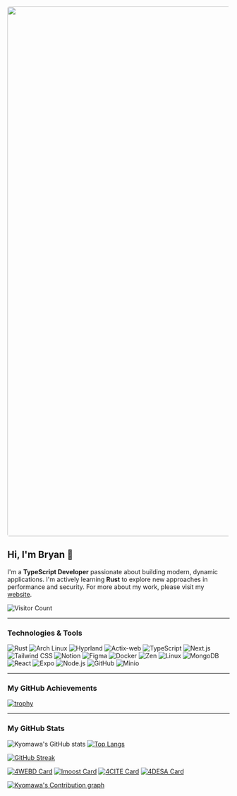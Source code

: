 <!-- Header Image -->
<img src="https://cloud.bryancellier.fr/api/v1/buckets/public/objects/download?preview=true&prefix=Github%20Header.png&version_id=null" width="1200" style="border-radius: 4.5px">

<!-- Introduction -->

## Hi, I'm Bryan 👋

I'm a **TypeScript Developer** passionate about building modern, dynamic applications. I'm actively learning **Rust** to explore new approaches in performance and security.
For more about my work, please visit my [website](https://bryancellier.fr).

<!-- Visitor Count & Follow -->

![Visitor Count](https://api.visitorbadge.io/api/VisitorHit?user=kyomawa&repo=github-visitors-badge&countColor=%23FAFAFA&labelColor=%231b1b1b&label=Profile%20Views)
<!-- [![GitHub Follow](https://img.shields.io/github/followers/kyomawa?label=Follow&logo=github&logoColor=white&style=for-the-badge&color=fafafa&labelColor=1b1b1b)](https://github.com/kyomawa) -->

---

<!-- Technologies & Tools -->

### Technologies & Tools

![Rust](https://img.shields.io/badge/Rust-000000?style=for-the-badge&logo=rust&logoColor=white&color=1b1b1b)
![Arch Linux](https://img.shields.io/badge/ArchLinux-000000?style=for-the-badge&logo=archlinux&logoColor=white&color=1b1b1b)
![Hyprland](https://img.shields.io/badge/Hyprland-000000?style=for-the-badge&logo=hyprland&logoColor=white&color=1b1b1b)
![Actix-web](https://img.shields.io/badge/Actix--web-0C1017?style=for-the-badge&logo=actix&logoColor=white&color=1b1b1b)
![TypeScript](https://img.shields.io/badge/TypeScript-000000?style=for-the-badge&logo=typescript&logoColor=white&color=1b1b1b)
![Next.js](https://img.shields.io/badge/Next.js-000000?style=for-the-badge&logo=next.js&logoColor=white&color=1b1b1b)
![Tailwind CSS](https://img.shields.io/badge/Tailwind_CSS-38B2AC?style=for-the-badge&logo=tailwind-css&logoColor=white&color=1b1b1b)
![Notion](https://img.shields.io/badge/Notion-000000?style=for-the-badge&logo=notion&logoColor=white&color=1b1b1b)
![Figma](https://img.shields.io/badge/Figma-000000?style=for-the-badge&logo=figma&logoColor=white&color=1b1b1b)
![Docker](https://img.shields.io/badge/Docker-000000?style=for-the-badge&logo=docker&logoColor=white&color=1b1b1b)
![Zen](https://img.shields.io/badge/Zen-000000?style=for-the-badge&logo=zenbrowser&logoColor=white&color=1b1b1b)
![Linux](https://img.shields.io/badge/Linux-000000?style=for-the-badge&logo=linux&logoColor=white&color=1b1b1b)
![MongoDB](https://img.shields.io/badge/MongoDB-000000?style=for-the-badge&logo=mongodb&logoColor=white&color=1b1b1b)
![React](https://img.shields.io/badge/React-20232A?style=for-the-badge&logo=react&logoColor=white&color=1b1b1b)
![Expo](https://img.shields.io/badge/Expo-000000?style=for-the-badge&logo=expo&logoColor=white&color=1b1b1b)
![Node.js](https://img.shields.io/badge/Node.js-339933?style=for-the-badge&logo=nodedotjs&logoColor=white&color=1b1b1b)
![GitHub](https://img.shields.io/badge/GitHub-000000?style=for-the-badge&logo=github&logoColor=white&color=1b1b1b)
![Minio](https://img.shields.io/badge/Minio-000000?style=for-the-badge&logo=minio&logoColor=white&color=1b1b1b)

---

<!-- GitHub Achievements -->

### My GitHub Achievements

[![trophy](https://github-profile-trophy.vercel.app/?username=kyomawa&title=-Issues,-Reviews&theme=alduin&no-frame=true)](https://github.com/kyomawa/github-profile-trophy)

---

<!-- GitHub Stats -->

### My GitHub Stats

![Kyomawa's GitHub stats](https://github-readme-stats.vercel.app/api?username=kyomawa&show_icons=true&theme=dark&icon_color=fff&bg_color=1b1b1b&hide=issues&border_color=5f5f5f&custom_title=Kyomawa%27s%20GitHub%20Stats&rank_icon=github)
[![Top Langs](https://github-readme-stats.vercel.app/api/top-langs/?theme=dark&username=kyomawa&hide=css,javascript,java,shell,dockerfile,html,vue,c%23&bg_color=1b1b1b&border_color=5f5f5f)](https://git.io/streak-stats)

[![GitHub Streak](https://github-readme-streak-stats-chi-rose.vercel.app?user=kyomawa&theme=dark&background=1B1B1B&border=5F5F5F&fire=F58E8E&ring=F58E8E&currStreakLabel=F58E8E&stroke=5F5F5F&sideLabels=FFFFFF&sideNums=FFFFFF&card_width=804&card_height=215)](https://git.io/streak-stats)

[![4WEBD Card](https://github-readme-stats.vercel.app/api/pin/?username=kyomawa&repo=4WEBD&theme=dark&border_color=5f5f5f&icon_color=fff&bg_color=1b1b1b)](https://github.com/kyomawa/4WEBD)
[![Imoost Card](https://github-readme-stats.vercel.app/api/pin/?username=kyomawa&repo=imoost&theme=dark&border_color=5f5f5f&icon_color=fff&bg_color=1b1b1b)](https://github.com/kyomawa/imoost)
[![4CITE Card](https://github-readme-stats.vercel.app/api/pin/?username=kyomawa&repo=4CITE&theme=dark&border_color=5f5f5f&icon_color=fff&bg_color=1b1b1b)](https://github.com/kyomawa/4CITE)
[![4DESA Card](https://github-readme-stats.vercel.app/api/pin/?username=kyomawa&repo=4DESA&theme=dark&border_color=5f5f5f&icon_color=fff&bg_color=1b1b1b)](https://github.com/kyomawa/4DESA)

<!-- Contribution Graph -->

[![Kyomawa's Contribution graph](https://github-readme-activity-graph.vercel.app/graph?username=kyomawa&custom_title=Kyomawa's%20Contribution%20Graph&bg_color=1b1b1b&radius=4.5&point=fff&color=fff&line=F58E8E&height=475)](https://github.com/kyomawa/github-readme-activity-graph)

